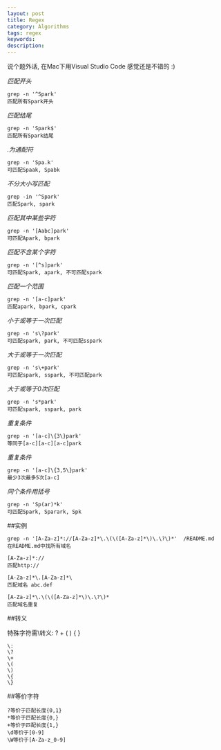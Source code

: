 ```yaml
---
layout: post
title: Regex
category: Algorithms
tags: regex
keywords:
description:
---
```

说个题外话, 在Mac下用Visual Studio Code 感觉还是不错的 :)  

*匹配开头*  

```
grep -n '^Spark'
匹配所有Spark开头
```  

*匹配结尾*  

```
grep -n 'Spark$'
匹配所有Spark结尾
```  

*.为通配符*  

```
grep -n 'Spa.k'
可匹配Spaak, Spabk
```  

*不分大小写匹配*  

```
grep -in '^Spark'
匹配Spark, spark
```  

*匹配其中某些字符*  

```
grep -n '[Aabc]park'
可匹配Apark, bpark
```  

*匹配不含某个字符*  

```
grep -n '[^s]park'
可匹配Spark, apark, 不可匹配spark
```  

*匹配一个范围*  

```
grep -n '[a-c]park'
匹配apark, bpark, cpark
```  

*小于或等于一次匹配*  

```
grep -n 's\?park'
可匹配spark, park, 不可匹配sspark
```  

*大于或等于一次匹配*  

```
grep -n 's\+park'
可匹配spark, sspark, 不可匹配park
```  

*大于或等于0次匹配*  

```
grep -n 's*park'
可匹配spark, sspark, park
```  

*重复条件*  

```
grep -n '[a-c]\{3\}park'
等同于[a-c][a-c][a-c]park
```  

*重复条件*  

```
grep -n '[a-c]\{3,5\}park'
最少3次最多5次[a-c]
```  

*同个条件用括号*  

```
grep -n 'Sp(ar)*k'
可匹配Spark, Sparark, Spk
```  

##实例  

```
grep -n '[A-Za-z]*://[A-Za-z]*\.\(\([A-Za-z]*\)\.\?\)*'  /README.md
在README.md中找所有域名
```  

```
[A-Za-z]*://
匹配http://

[A-Za-z]*\.[A-Za-z]*\
匹配域名 abc.def
    
[A-Za-z]*\.\(\([A-Za-z]*\)\.\?\)*
匹配域名重复
```

##转义  

特殊字符需\转义: ? + ( ) { }  

```
\:
\?
\+
\(
\)
\{
\}
```

##等价字符  

```
?等价于匹配长度{0,1}
*等价于匹配长度{0,} 
+等价于匹配长度{1,}
\d等价于[0-9]
\W等价于[A-Za-z_0-9]
```


